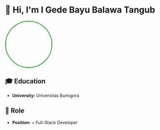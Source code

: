 # 👋 Hi, I'm I Gede Bayu Balawa Tangub

<img src="https://pm1.narvii.com/6562/3b3d52ccb0197517e5b753a7c74317d1c48e836b_hq.jpg" 
     style="border-radius: 50%; border: 3px solid #4CAF50; width: 150px; height: 150px;">


## 🎓 Education
- **University:** Universitas Bumigora

## 💼 Role
- **Position:** = Full-Stack Developer

